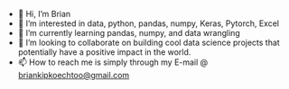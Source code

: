 - 👋 Hi, I’m Brian
- 👀 I’m interested in data, python, pandas, numpy, Keras, Pytorch, Excel
- 🌱 I’m currently learning pandas, numpy, and data wrangling
- 💞️ I’m looking to collaborate on building cool data science projects that potentially have a positive impact in the world.
- 📫 How to reach me is simply through my E-mail @ briankipkoechtoo@gmail.com

<!---
Kip-Brian/Kip-Brian is a ✨ special ✨ repository because its `README.md` (this file) appears on your GitHub profile.
You can click the Preview link to take a look at your changes.
--->
